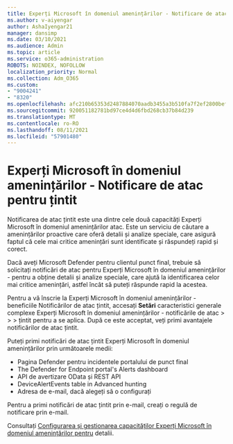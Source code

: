 ```yaml
---
title: Experți Microsoft în domeniul amenințărilor - Notificare de atac pentru țintit
ms.author: v-aiyengar
author: AshaIyengar21
manager: dansimp
ms.date: 03/10/2021
ms.audience: Admin
ms.topic: article
ms.service: o365-administration
ROBOTS: NOINDEX, NOFOLLOW
localization_priority: Normal
ms.collection: Adm_O365
ms.custom:
- "9004241"
- "8320"
ms.openlocfilehash: afc210b65353d2487884070aadb3455a3b510fa7f2ef2800bef31cb77a5f1751
ms.sourcegitcommit: 920051182781bd97ce4d4d6fbd268cb37b84d239
ms.translationtype: MT
ms.contentlocale: ro-RO
ms.lasthandoff: 08/11/2021
ms.locfileid: "57901480"
---
```

# <a name="microsoft-threat-experts---targeted-attack-notification"></a>Experți Microsoft în domeniul amenințărilor - Notificare de atac pentru țintit

Notificarea de atac țintit este una dintre cele două capacități Experți Microsoft în domeniul amenințărilor atac. Este un serviciu de căutare a amenințărilor proactive care oferă detalii și analize speciale, care asigură faptul că cele mai critice amenințări sunt identificate și răspundeți rapid și corect.

Dacă aveți Microsoft Defender pentru clientul punct final, trebuie să solicitați notificări de atac pentru Experți Microsoft în domeniul amenințărilor - pentru a obține detalii și analize speciale, care ajută la identificarea celor mai critice amenințări, astfel încât să puteți răspunde rapid la acestea.

Pentru a vă înscrie la Experți Microsoft în domeniul amenințărilor - beneficiile Notificărilor de atac țintit, accesați **Setări** caracteristici generale complexe Experți Microsoft în domeniul amenințărilor - notificările de atac  >    >    >   țintit pentru a se aplica. După ce este acceptat, veți primi avantajele notificărilor de atac țintit.

Puteți primi notificări de atac țintit Experți Microsoft în domeniul amenințărilor prin următoarele medii:

- Pagina Defender pentru incidentele portalului de punct final
- The Defender for Endpoint portal's Alerts dashboard
- API de avertizare OData și REST API
- DeviceAlertEvents table in Advanced hunting
- Adresa de e-mail, dacă alegeți să o configurați

Pentru a primi notificări de atac țintit prin e-mail, creați o regulă de notificare prin e-mail. 

Consultați [Configurarea și gestionarea capacităților Experți Microsoft în domeniul amenințărilor pentru](https://docs.microsoft.com/windows/security/threat-protection/microsoft-defender-atp/configure-microsoft-threat-experts) detalii.
